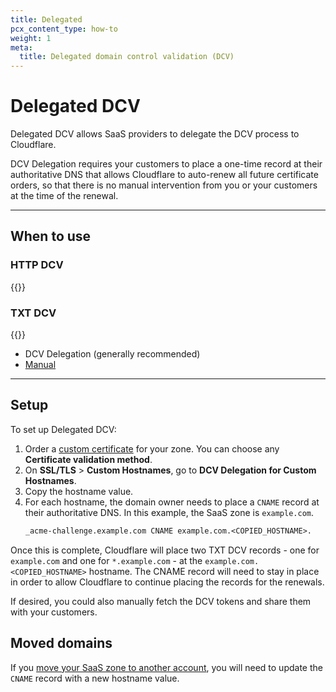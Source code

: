 ```yaml
---
title: Delegated
pcx_content_type: how-to
weight: 1
meta:
  title: Delegated domain control validation (DCV)
---
```


# Delegated DCV

Delegated DCV allows SaaS providers to delegate the DCV process to Cloudflare.

DCV Delegation requires your customers to place a one-time record at their authoritative DNS that allows Cloudflare to auto-renew all future certificate orders, so that there is no manual intervention from you or your customers at the time of the renewal.

---

## When to use

### HTTP DCV

{{<render file="_http-dcv-situation.md">}}

### TXT DCV

{{<render file="_txt-dcv-situation.md">}}
<br/>

- DCV Delegation (generally recommended)
- [Manual](/cloudflare-for-platforms/cloudflare-for-saas/security/certificate-management/issue-and-validate/validate-certificates/txt/)

---

## Setup

To set up Delegated DCV:

1. Order a [custom certificate](/cloudflare-for-platforms/cloudflare-for-saas/security/certificate-management/issue-and-validate/issue-certificates/) for your zone. You can choose any **Certificate validation method**.
2. On **SSL/TLS** > **Custom Hostnames**, go to **DCV Delegation for Custom Hostnames**.
3. Copy the hostname value.
4. For each hostname, the domain owner needs to place a `CNAME` record at their authoritative DNS. In this example, the SaaS zone is `example.com`.
    ```txt
    _acme-challenge.example.com CNAME example.com.<COPIED_HOSTNAME>.
    ```

Once this is complete, Cloudflare will place two TXT DCV records - one for `example.com` and one for `*.example.com` - at the `example.com.<COPIED_HOSTNAME>` hostname. The CNAME record will need to stay in place in order to allow Cloudflare to continue placing the records for the renewals.

If desired, you could also manually fetch the DCV tokens and share them with your customers.

## Moved domains

 If you [move your SaaS zone to another account](/fundamentals/get-started/basic-tasks/manage-domains/move-domain/), you will need to update the `CNAME` record with a new hostname value.